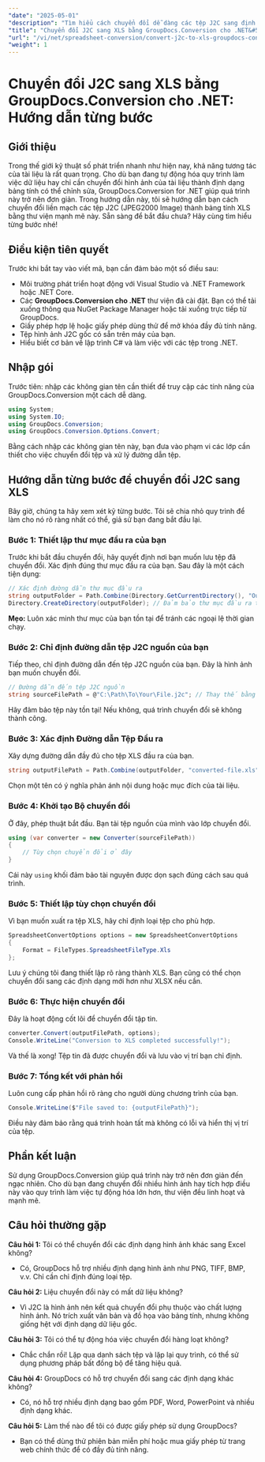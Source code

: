 ```yaml
---
"date": "2025-05-01"
"description": "Tìm hiểu cách chuyển đổi dễ dàng các tệp J2C sang định dạng Excel bằng GroupDocs.Conversion cho .NET với hướng dẫn toàn diện này."
"title": "Chuyển đổi J2C sang XLS bằng GroupDocs.Conversion cho .NET&#58; Hướng dẫn từng bước"
"url": "/vi/net/spreadsheet-conversion/convert-j2c-to-xls-groupdocs-conversion-net/"
"weight": 1
---
```


# Chuyển đổi J2C sang XLS bằng GroupDocs.Conversion cho .NET: Hướng dẫn từng bước

## Giới thiệu

Trong thế giới kỹ thuật số phát triển nhanh như hiện nay, khả năng tương tác của tài liệu là rất quan trọng. Cho dù bạn đang tự động hóa quy trình làm việc dữ liệu hay chỉ cần chuyển đổi hình ảnh của tài liệu thành định dạng bảng tính có thể chỉnh sửa, GroupDocs.Conversion for .NET giúp quá trình này trở nên đơn giản. Trong hướng dẫn này, tôi sẽ hướng dẫn bạn cách chuyển đổi liền mạch các tệp J2C (JPEG2000 Image) thành bảng tính XLS bằng thư viện mạnh mẽ này. Sẵn sàng để bắt đầu chưa? Hãy cùng tìm hiểu từng bước nhé!


## Điều kiện tiên quyết

Trước khi bắt tay vào viết mã, bạn cần đảm bảo một số điều sau:
- Môi trường phát triển hoạt động với Visual Studio và .NET Framework hoặc .NET Core.
- Các **GroupDocs.Conversion cho .NET** thư viện đã cài đặt. Bạn có thể tải xuống thông qua NuGet Package Manager hoặc tải xuống trực tiếp từ GroupDocs.
- Giấy phép hợp lệ hoặc giấy phép dùng thử để mở khóa đầy đủ tính năng.
- Tệp hình ảnh J2C gốc có sẵn trên máy của bạn.
- Hiểu biết cơ bản về lập trình C# và làm việc với các tệp trong .NET.


## Nhập gói

Trước tiên: nhập các không gian tên cần thiết để truy cập các tính năng của GroupDocs.Conversion một cách dễ dàng.

```csharp
using System;
using System.IO;
using GroupDocs.Conversion;
using GroupDocs.Conversion.Options.Convert;
```

Bằng cách nhập các không gian tên này, bạn đưa vào phạm vi các lớp cần thiết cho việc chuyển đổi tệp và xử lý đường dẫn tệp.


## Hướng dẫn từng bước để chuyển đổi J2C sang XLS

Bây giờ, chúng ta hãy xem xét kỹ từng bước. Tôi sẽ chia nhỏ quy trình để làm cho nó rõ ràng nhất có thể, giả sử bạn đang bắt đầu lại.


### Bước 1: Thiết lập thư mục đầu ra của bạn

Trước khi bắt đầu chuyển đổi, hãy quyết định nơi bạn muốn lưu tệp đã chuyển đổi. Xác định đúng thư mục đầu ra của bạn. Sau đây là một cách tiện dụng:

```csharp
// Xác định đường dẫn thư mục đầu ra
string outputFolder = Path.Combine(Directory.GetCurrentDirectory(), "Output");
Directory.CreateDirectory(outputFolder); // Đảm bảo thư mục đầu ra tồn tại
```

**Mẹo:** Luôn xác minh thư mục của bạn tồn tại để tránh các ngoại lệ thời gian chạy. 


### Bước 2: Chỉ định đường dẫn tệp J2C nguồn của bạn

Tiếp theo, chỉ định đường dẫn đến tệp J2C nguồn của bạn. Đây là hình ảnh bạn muốn chuyển đổi.

```csharp
// Đường dẫn đến tệp J2C nguồn
string sourceFilePath = @"C:\Path\To\Your\File.j2c"; // Thay thế bằng đường dẫn tệp thực tế của bạn
```

Hãy đảm bảo tệp này tồn tại! Nếu không, quá trình chuyển đổi sẽ không thành công.


### Bước 3: Xác định Đường dẫn Tệp Đầu ra

Xây dựng đường dẫn đầy đủ cho tệp XLS đầu ra của bạn.

```csharp
string outputFilePath = Path.Combine(outputFolder, "converted-file.xls");
```

Chọn một tên có ý nghĩa phản ánh nội dung hoặc mục đích của tài liệu.


### Bước 4: Khởi tạo Bộ chuyển đổi

Ở đây, phép thuật bắt đầu. Bạn tải tệp nguồn của mình vào lớp chuyển đổi.

```csharp
using (var converter = new Converter(sourceFilePath))
{
    // Tùy chọn chuyển đổi ở đây
}
```

Cái này `using` khối đảm bảo tài nguyên được dọn sạch đúng cách sau quá trình.


### Bước 5: Thiết lập tùy chọn chuyển đổi

Vì bạn muốn xuất ra tệp XLS, hãy chỉ định loại tệp cho phù hợp.

```csharp
SpreadsheetConvertOptions options = new SpreadsheetConvertOptions
{
    Format = FileTypes.SpreadsheetFileType.Xls
};
```

Lưu ý chúng tôi đang thiết lập rõ ràng thành XLS. Bạn cũng có thể chọn chuyển đổi sang các định dạng mới hơn như XLSX nếu cần.


### Bước 6: Thực hiện chuyển đổi

Đây là hoạt động cốt lõi để chuyển đổi tập tin.

```csharp
converter.Convert(outputFilePath, options);
Console.WriteLine("Conversion to XLS completed successfully!");
```

Và thế là xong! Tệp tin đã được chuyển đổi và lưu vào vị trí bạn chỉ định.


### Bước 7: Tổng kết với phản hồi

Luôn cung cấp phản hồi rõ ràng cho người dùng chương trình của bạn.

```csharp
Console.WriteLine($"File saved to: {outputFilePath}");
```

Điều này đảm bảo rằng quá trình hoàn tất mà không có lỗi và hiển thị vị trí của tệp.

## Phần kết luận

Sử dụng GroupDocs.Conversion giúp quá trình này trở nên đơn giản đến ngạc nhiên. Cho dù bạn đang chuyển đổi nhiều hình ảnh hay tích hợp điều này vào quy trình làm việc tự động hóa lớn hơn, thư viện đều linh hoạt và mạnh mẽ.

## Câu hỏi thường gặp

**Câu hỏi 1:** Tôi có thể chuyển đổi các định dạng hình ảnh khác sang Excel không?  

- Có, GroupDocs hỗ trợ nhiều định dạng hình ảnh như PNG, TIFF, BMP, v.v. Chỉ cần chỉ định đúng loại tệp.

**Câu hỏi 2:** Liệu chuyển đổi này có mất dữ liệu không?  

- Vì J2C là hình ảnh nên kết quả chuyển đổi phụ thuộc vào chất lượng hình ảnh. Nó trích xuất văn bản và đồ họa vào bảng tính, nhưng không giống hệt với định dạng dữ liệu gốc.

**Câu hỏi 3:** Tôi có thể tự động hóa việc chuyển đổi hàng loạt không?  

- Chắc chắn rồi! Lặp qua danh sách tệp và lặp lại quy trình, có thể sử dụng phương pháp bất đồng bộ để tăng hiệu quả.

**Câu hỏi 4:** GroupDocs có hỗ trợ chuyển đổi sang các định dạng khác không?  

- Có, nó hỗ trợ nhiều định dạng bao gồm PDF, Word, PowerPoint và nhiều định dạng khác.

**Câu hỏi 5:** Làm thế nào để tôi có được giấy phép sử dụng GroupDocs?  

- Bạn có thể dùng thử phiên bản miễn phí hoặc mua giấy phép từ trang web chính thức để có đầy đủ tính năng.